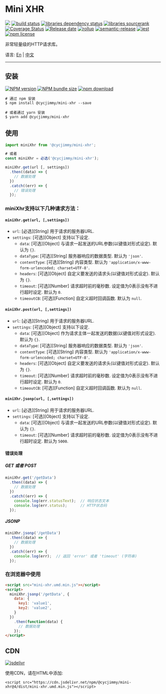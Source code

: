 # Mini XHR
![][workflows-badge-image]
[![build status][travis-image]][travis-url]
[![libraries dependency status][libraries-status-image]][libraries-status-url]
[![libraries sourcerank][libraries-sourcerank-image]][libraries-sourcerank-url]
[![Coverage Status][coverage-image]][coverage-url]
[![Release date][release-date-image]][release-url]
[![rollup][rollup-image]][rollup-url]
[![semantic-release][semantic-image]][semantic-url]
[![jest][jest-image]][jest-url]
[![npm license][license-image]][download-url]

非常轻量级的HTTP请求库。

语言: [En][Readme-url-En] | [中文][Readme-url-ZhCN]
***

## 安装
[![NPM version][npm-image]][npm-url]
[![NPM bundle size][npm-bundle-size-image]][npm-url]
[![npm download][download-image]][download-url]

```shell
# 通过 npm 安装
$ npm install @cycjimmy/mini-xhr --save

# 或者通过 yarn 安装
$ yarn add @cycjimmy/mini-xhr
```

## 使用
```javascript
import miniXhr from '@cycjimmy/mini-xhr';

# 或者
const miniXhr = 必选('@cycjimmy/mini-xhr');

miniXhr.get(url [, settings])
  .then((data) => {
    // 数据处理
  })
  .catch((err) => {
    // 错误处理
  });
```

### miniXhr支持以下几种请求方法：
#### `miniXhr.get(url, [,settings])`
* `url`: [必选][String] 用于请求的服务器URL.
* `settings`: [可选][Object] 支持以下设定.
  * `data`: [可选][Object] 与请求一起发送的URL参数(以键值对形式设定). 默认为 `{}`.
  * `dataType`: [可选][String] 服务器响应的数据类型. 默认为 `'json'`.
  * `contentType`: [可选][String] 内容类型. 默认为 `'application/x-www-form-urlencoded; charset=UTF-8'`.
  * `headers`: [可选][Object] 自定义要发送的请求头(以键值对形式设定). 默认为 `{}`.
  * `timeout`: [可选][Number] 请求超时前的毫秒数. 设定值为0表示没有不进行超时设定. 默认为 `0`.
  * `timeoutCB`: [可选][Function] 自定义超时回调函数. 默认为 `null`.
  
#### `miniXhr.post(url, [,settings])`
* `url`: [必选][String] 用于请求的服务器URL.
* `settings`: [可选][Object] 支持以下设定.
  * `data`: [可选][Object] 作为请求主体一起发送的数据(以键值对形式设定). 默认为 `{}`.
  * `dataType`: [可选][String] 服务器响应的数据类型. 默认为 `'json'`.
  * `contentType`: [可选][String] 内容类型. 默认为 `'application/x-www-form-urlencoded; charset=UTF-8'`.
  * `headers`: [可选][Object] 自定义要发送的请求头(以键值对形式设定). 默认为 `{}`.
  * `timeout`: [可选][Number] 请求超时前的毫秒数. 设定值为0表示没有不进行超时设定. 默认为 `0`.
  * `timeoutCB`: [可选][Function] 自定义超时回调函数. 默认为 `null`.

#### `miniXhr.jsonp(url, [,settings])`
* `url`: [必选][String] 用于请求的服务器URL.
* `settings`: [可选][Object] 支持以下设定.
  * `data`: [可选][Object] 与请求一起发送的URL参数(以键值对形式设定). 默认为 `{}`.
  * `timeout`: [可选][Number] 请求超时前的毫秒数. 设定值为0表示没有不进行超时设定. 默认为 `5000`.

#### 错误处理
##### GET 或者 POST
```javascript
miniXhr.get('/getData')
  .then((data) => {
    // 数据处理
  })
  .catch((err) => {
    console.log(err.statusText);  // 响应状态文本
    console.log(err.status);      // HTTP状态码
  });
```

##### JSONP
```javascript
miniXhr.jsonp('/getData')
  .then((data) => {
    // 数据处理
  })
  .catch((err) => {
    console.log(err);  // 返回 'error' 或者 'timeout' (字符串)
  });
```

### 在浏览器中使用
```html
<script src="mini-xhr.umd.min.js"></script>
<script>
  miniXhr.jsonp('/getData', {
    data: {
      key1: 'value1',
      key2: 'value2',
    }
  })
    .then(function(data) {
      // 数据处理
    });
</script>
```

## CDN
[![jsdelivr][jsdelivr-image]][jsdelivr-url]

使用CDN，请在HTML中添加:
```text
<script src="https://cdn.jsdelivr.net/npm/@cycjimmy/mini-xhr@4/dist/mini-xhr.umd.min.js"></script>
```

<!-- Links: -->
[npm-image]: https://img.shields.io/npm/v/@cycjimmy/mini-xhr
[npm-url]: https://npmjs.org/package/@cycjimmy/mini-xhr
[npm-bundle-size-image]: https://img.shields.io/bundlephobia/min/@cycjimmy/mini-xhr

[download-image]: https://img.shields.io/npm/dt/@cycjimmy/mini-xhr
[download-url]: https://npmjs.org/package/@cycjimmy/mini-xhr

[jsdelivr-image]: https://img.shields.io/jsdelivr/npm/hy/@cycjimmy/mini-xhr
[jsdelivr-url]: https://www.jsdelivr.com/package/npm/@cycjimmy/mini-xhr

[workflows-badge-image]: https://github.com/cycjimmy/mini-xhr/workflows/Test%20CI/badge.svg
[travis-image]: https://img.shields.io/travis/cycjimmy/mini-xhr
[travis-url]: https://travis-ci.org/cycjimmy/mini-xhr

[libraries-status-image]: https://img.shields.io/librariesio/release/npm/@cycjimmy/mini-xhr
[libraries-sourcerank-image]: https://img.shields.io/librariesio/sourcerank/npm/@cycjimmy/mini-xhr
[libraries-status-url]: https://libraries.io/github/cycjimmy/mini-xhr
[libraries-sourcerank-url]: https://libraries.io/npm/@cycjimmy%2Fmini-xhr

[coverage-image]: https://img.shields.io/coveralls/github/cycjimmy/mini-xhr
[coverage-url]: https://coveralls.io/github/cycjimmy/mini-xhr

[release-date-image]: https://img.shields.io/github/release-date/cycjimmy/mini-xhr
[release-url]: https://github.com/cycjimmy/mini-xhr/releases

[rollup-image]: https://img.shields.io/github/package-json/dependency-version/cycjimmy/mini-xhr/dev/rollup
[rollup-url]: https://github.com/rollup/rollup

[semantic-image]: https://img.shields.io/badge/%20%20%F0%9F%93%A6%F0%9F%9A%80-semantic--release-e10079.svg
[semantic-url]: https://github.com/semantic-release/semantic-release

[jest-image]: https://img.shields.io/badge/tested_with-jest-99424f.svg
[jest-url]: https://github.com/facebook/jest

[license-image]: https://img.shields.io/npm/l/@cycjimmy/mini-xhr

[Readme-url-En]: https://github.com/cycjimmy/mini-xhr/blob/master/README.md
[Readme-url-ZhCN]: https://github.com/cycjimmy/mini-xhr/blob/master/README_zhCN.md
